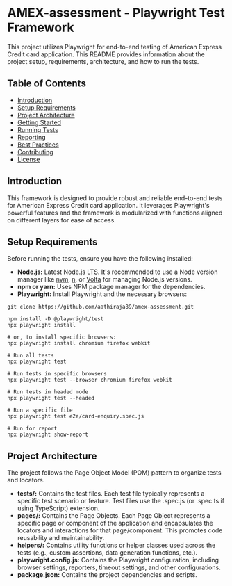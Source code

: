 # AMEX-assessment - Playwright Test Framework

This project utilizes Playwright for end-to-end testing of American Express Credit card application.  This README provides information about the project setup, requirements, architecture, and how to run the tests.

## Table of Contents

- [Introduction](#introduction)
- [Setup Requirements](#setup-requirements)
- [Project Architecture](#project-architecture)
- [Getting Started](#getting-started)
- [Running Tests](#running-tests)
- [Reporting](#reporting)
- [Best Practices](#best-practices)
- [Contributing](#contributing)
- [License](#license)

## Introduction

This framework is designed to provide robust and reliable end-to-end tests for American Express Credit card application. It leverages Playwright's powerful features and the framework is modularized with functions aligned on different layers for ease of access.

## Setup Requirements

Before running the tests, ensure you have the following installed:

- **Node.js:** Latest Node.js LTS.  It's recommended to use a Node version manager like [nvm](https://github.com/nvm-sh/nvm), [n](https://github.com/tj/n), or [Volta](https://volta.sh/) for managing Node.js versions.
- **npm or yarn:** Uses NPM package manager for the dependencies.
- **Playwright:** Install Playwright and the necessary browsers:

```shell
git clone https://github.com/aathiraja89/amex-assessment.git

npm install -D @playwright/test
npx playwright install

# or, to install specific browsers:
npx playwright install chromium firefox webkit

# Run all tests
npx playwright test

# Run tests in specific browsers
npx playwright test --browser chromium firefox webkit

# Run tests in headed mode
npx playwright test --headed

# Run a specific file
npx playwright test e2e/card-enquiry.spec.js

# Run for report
npx playwright show-report
```
## Project Architecture
The project follows the Page Object Model (POM) pattern to organize tests and locators.

- **tests/:** Contains the test files. Each test file typically represents a specific test scenario or feature. Test files use the .spec.js (or .spec.ts if using TypeScript) extension.
- **pages/:** Contains the Page Objects. Each Page Object represents a specific page or component of the application and encapsulates the locators and interactions for that page/component. This promotes code reusability and maintainability.
- **helpers/:** Contains utility functions or helper classes used across the tests (e.g., custom assertions, data generation functions, etc.).
- **playwright.config.js:** Contains the Playwright configuration, including browser settings, reporters, timeout settings, and other configurations.
- **package.json:** Contains the project dependencies and scripts.

